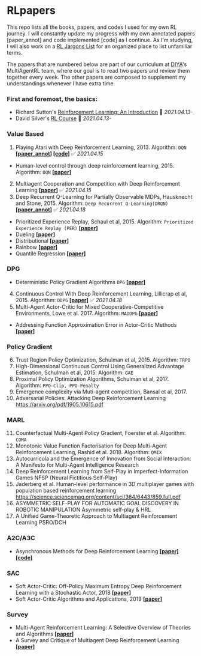 # RLpapers

This repo lists all the books, papers, and codes I used for my own RL journey.
I will constantly update my progress with my own annotated papers [paper_annot] and code implemented [code] as I continue.
As I'm studying, I will also work on a [RL Jargons List](https://docs.google.com/spreadsheets/d/1TtQPn9n78hDxVIOh44XMBY4sJA3ST4iV2b_Qbw4r5cM/edit#gid=0) for an organized place to list unfamiliar terms.

The papers that are numbered below are part of our curriculum at [DIYA](https://blog.diyaml.com/)'s MultiAgentRL team, where our goal is to read two papers and review them together every week. The other papers are composed to supplement my understandings whenever I have extra time.

### First and foremost, the basics:
- Richard Sutton's [Reinforcement Learning: An Introduction](http://incompleteideas.net/book/the-book.html) 🚧 *2021.04.13-*
- David Silver's [RL Course](https://youtube.com/playlist?list=PLqYmG7hTraZBiG_XpjnPrSNw-1XQaM_gB) 🚧 *2021.04.13-*

### Value Based
1. Playing Atari with Deep Reinforcement Learning, 2013. Algorithm: `DQN` **[[paper_annot]](https://github.com/tylertaewook/RLpapers/blob/main/DQN_annot.pdf) [[code]](https://github.com/tylertaewook/RLpapers/blob/main/DQN.ipynb)** ✅ *2021.04.15*
- Human-level control through deep reinforcement learning, 2015. Algorithm: `DQN` **[[paper]](https://storage.googleapis.com/deepmind-media/dqn/DQNNaturePaper.pdf)**
2. Multiagent Cooperation and Competition with Deep Reinforcement Learning **[[paper]](https://arxiv.org/pdf/1511.08779.pdf)** ✅ *2021.04.15*
3. Deep Recurrent Q-Learning for Partially Observable MDPs, Hausknecht and Stone, 2015. Algorithm: `Deep Recurrent Q-Learning(DRQN)` **[[paper_annot]](https://github.com/tylertaewook/RLpapers/blob/main/DRQN_annot.pdf)** ✅ *2021.04.18*
- Prioritized Experience Replay, Schaul et al, 2015. Algorithm: `Prioritized Experience Replay (PER)` **[[paper]](https://arxiv.org/abs/1511.05952)**
- Dueling **[[paper]](https://arxiv.org/pdf/1511.06581.pdf)**
- Distributional **[[paper]](https://arxiv.org/pdf/1707.06887.pdf)**
- Rainbow **[[paper]](https://arxiv.org/abs/1710.02298)**
- Quantile Regression **[[paper]](https://arxiv.org/abs/1710.10044)**

### DPG
- Deterministic Policy Gradient Algorithms `DPG` **[[paper]](http://proceedings.mlr.press/v32/silver14.pdf)** 
4. Continuous Control With Deep Reinforcement Learning, Lillicrap et al, 2015. Algorithm: `DDPG` **[[paper]](https://github.com/tylertaewook/RLpapers/blob/main/DDPG_annot.pdf)** ✅ *2021.04.18*
5. Multi-Agent Actor-Critic for Mixed Cooperative-Competitive Environments, Lowe et al. 2017. Algorithm: `MADDPG` **[[paper]](https://arxiv.org/abs/1706.02275)**
- Addressing Function Approximation Error in Actor-Critic Methods **[[paper]](https://arxiv.org/pdf/1802.09477.pdf)**

### Policy Gradient
6. Trust Region Policy Optimization, Schulman et al, 2015. Algorithm: `TRPO`
7. High-Dimensional Continuous Control Using Generalized Advantage Estimation, Schulman et al, 2015. Algorithm: `GAE`
8. Proximal Policy Optimization Algorithms, Schulman et al, 2017. Algorithm: `PPO-Clip, PPO-Penalty`
9. Emergence complexity via Muti-agent competition, Bansal et al, 2017.
10. Adversarial Policies: Attacking Deep Reinforcement Learning https://arxiv.org/pdf/1905.10615.pdf

### MARL
11. Counterfactual Multi-Agent Policy Gradient, Foerster et al. Algorithm: `COMA`
12. Monotonic Value Function Factorisation for Deep Multi-Agent Reinforcement Learning, Rashid et al. 2018. Algorithm: `QMIX`
13. Autocurricula and the Emergence of Innovation from Social Interaction: A Manifesto for Multi-Agent Intelligence Research
14. Deep Reinforcement Learning from Self-Play in Imperfect-Information Games NFSP (Neural Fictitious Self-Play)
15. Jaderberg et al. Human-level performance in 3D multiplayer games with population based reinforcement learning https://science.sciencemag.org/content/sci/364/6443/859.full.pdf
16. ASYMMETRIC SELF-PLAY FOR AUTOMATIC GOAL DISCOVERY IN ROBOTIC MANIPULATION Asymmetric self-play & HRL
17. A Unified Game-Theoretic Approach to Multiagent Reinforcement Learning PSRO/DCH

### A2C/A3C
- Asynchronous Methods for Deep Reinforcement Learning **[[paper]](https://arxiv.org/pdf/1602.01783.pdf) [[code]]()**

### SAC
- Soft Actor-Critic: Off-Policy Maximum Entropy Deep Reinforcement Learning with a Stochastic Actor, 2018 **[[paper]](https://arxiv.org/abs/1801.01290)**
- Soft Actor-Critic Algorithms and Applications, 2019 **[[paper]](https://arxiv.org/abs/1801.01290)**
 
### Survey
- Multi-Agent Reinforcement Learning: A Selective Overview of Theories and Algorithms **[[paper]](https://arxiv.org/pdf/1911.10635.pdf)**
- A Survey and Critique of Multiagent Deep Reinforcement Learning **[[paper]](https://arxiv.org/pdf/1810.05587.pdf)**



